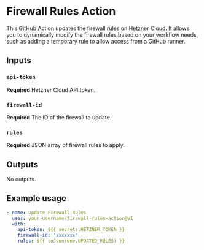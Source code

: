 # Firewall Rules Action

This GitHub Action updates the firewall rules on Hetzner Cloud. It allows you to dynamically modify the firewall rules based on your workflow needs, such as adding a temporary rule to allow access from a GitHub runner.

## Inputs

### `api-token`

**Required** Hetzner Cloud API token.

### `firewall-id`

**Required** The ID of the firewall to update.

### `rules`

**Required** JSON array of firewall rules to apply.

## Outputs

No outputs.

## Example usage

```yaml
- name: Update Firewall Rules
  uses: your-username/firewall-rules-action@v1
  with:
    api-token: ${{ secrets.HETZNER_TOKEN }}
    firewall-id: 'xxxxxxx'
    rules: ${{ toJson(env.UPDATED_RULES) }}
